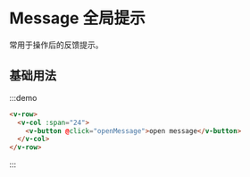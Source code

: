# Message 全局提示

常用于操作后的反馈提示。

## 基础用法

:::demo 

```html
<v-row>
  <v-col :span="24">
    <v-button @click="openMessage">open message</v-button>
  </v-col>
</v-row>
```
:::

<script>
  import Row from '@/components/row';
  import Col from '@/components/col';
  import Button from '@/components/button';
  import Message from '@/components/message';

  export default {
    components: {
      VRow: Row,
      VCol: Col,
      VButton: Button,
    },
    methods: {
      openMessage() {
        Message({
          theme: 'warning',
          message: '警告消息提示',
        });
      },
    },
  };
</script>